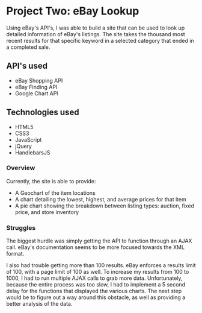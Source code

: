 # Project Two: eBay Lookup

Using eBay's API's, I was able to build a site that can be used to look up detailed information of eBay's listings. The site takes the thousand most recent results for that specific keyword in a selected category that ended in a completed sale.

## API's used
  - eBay Shopping API
  - eBay Finding API
  - Google Chart API

## Technologies used
  - HTML5
  - CSS3
  - JavaScript
  - jQuery
  - HandlebarsJS

### Overview

Currently, the site is able to provide:
  - A Geochart of the item locations
  - A chart detailing the lowest, highest, and average prices for that item
  - A pie chart showing the breakdown between listing types: auction, fixed price, and store inventory

### Struggles

The biggest hurdle was simply getting the API to function through an AJAX call. eBay's documentation seems to be more focused towards the XML format.

I also had trouble getting more than 100 results. eBay enforces a results limit of 100, with a page limit of 100 as well. To increase my results from 100 to 1000, I had to run multiple AJAX calls to grab more data. Unfortunately, because the entire process was too slow, I had to implement a 5 second delay for the functions that displayed the various charts. The next step would be to figure out a way around this obstacle, as well as providing a better analysis of the data.
